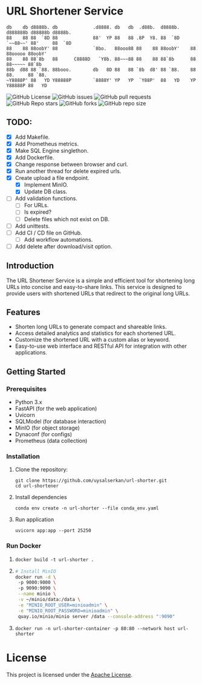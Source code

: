 # URL Shortener Service

```text
db    db d8888b. db             .d8888. db   db  .d88b.  d8888b. d888888b d88888b d8888b.
88    88 88  `8D 88             88'  YP 88   88 .8P  Y8. 88  `8D `~~88~~' 88'     88  `8D
88    88 88oobY' 88             `8bo.   88ooo88 88    88 88oobY'    88    88ooooo 88oobY'
88    88 88`8b   88      C8888D   `Y8b. 88~~~88 88    88 88`8b      88    88~~~~~ 88`8b  
88b  d88 88 `88. 88booo.        db   8D 88   88 `8b  d8' 88 `88.    88    88.     88 `88.
~Y8888P' 88   YD Y88888P        `8888Y' YP   YP  `Y88P'  88   YD    YP    Y88888P 88   YD

```

![GitHub License](https://img.shields.io/github/license/uysalserkan/url-shorter)
![GitHub issues](https://img.shields.io/github/issues/uysalserkan/url-shorter)
![GitHub pull requests](https://img.shields.io/github/issues-pr/uysalserkan/url-shorter)
![GitHub Repo stars](https://img.shields.io/github/stars/uysalserkan/url-shorter)
![GitHub forks](https://img.shields.io/github/forks/uysalserkan/url-shorter)
![GitHub repo size](https://img.shields.io/github/repo-size/uysalserkan/url-shorter)


## TODO:

* [x] Add Makefile.
* [x] Add Prometheus metrics.
* [x] Make SQL Engine singlethon.
* [x] Add Dockerfile.
* [x] Change response between browser and curl.
* [x] Run another thread for delete expired urls.
* [x] Create upload a file endpoint.
  * [x] Implement MinIO.
  * [x] Update DB class.
* [ ] Add validation functions.
  * [ ] For URLs.
  * [ ] Is expired?
  * [ ] Delete files which not exist on DB.
* [ ] Add unittests.
* [ ] Add CI / CD file on GitHub.
    * [ ] Add workflow automations.
* [ ] Add delete after download/visit option.

## Introduction

The URL Shortener Service is a simple and efficient tool for shortening long URLs into concise and easy-to-share links. This service is designed to provide users with shortened URLs that redirect to the original long URLs.

## Features

- Shorten long URLs to generate compact and shareable links.
- Access detailed analytics and statistics for each shortened URL.
- Customize the shortened URL with a custom alias or keyword.
- Easy-to-use web interface and RESTful API for integration with other applications.

## Getting Started

### Prerequisites

- Python 3.x
- FastAPI (for the web application)
- Uvicorn
- SQLModel (for database interaction)
- MinIO (for object storage)
- Dynaconf (for configs)
- Prometheus (data collection)

### Installation

1. Clone the repository:

   ```shell
   git clone https://github.com/uysalserkan/url-shorter.git
   cd url-shortener
    ```

2. Install dependencies

   ```shell
   conda env create -n url-shorter --file conda_env.yaml
   ```

3. Run application

   ```shell
   uvicorn app:app --port 25250
   ```

### Run Docker

1. ```shell
   docker build -t url-shorter .
   ```

2. ```bash
   # Install MinIO
   docker run -d \                                                        
    -p 9000:9000 \      
    -p 9090:9090 \
    --name minio \
    -v ~/minio/data:/data \
    -e "MINIO_ROOT_USER=minioadmin" \
    -e "MINIO_ROOT_PASSWORD=minioadmin" \
    quay.io/minio/minio server /data --console-address ":9090"
   ``` 

3. ```shell
   docker run -n url-shorter-container -p 80:80 --network host url-shorter
   ```

# License

This project is licensed under the [Apache License](LICENSE).
